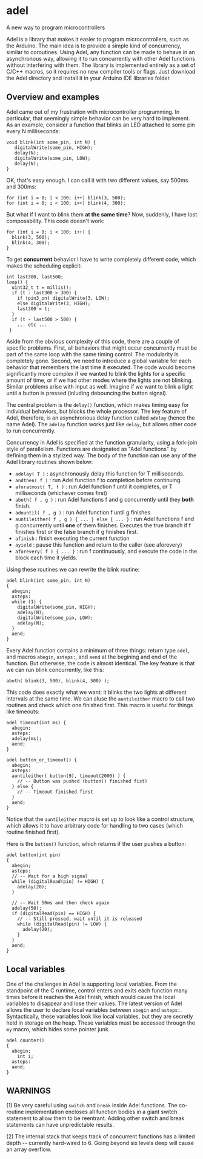 # adel
A new way to program microcontrollers

Adel is a library that makes it easier to program microcontrollers, such as the Arduino. The main idea is to provide a simple kind of concurrency, similar to coroutines. Using Adel, any function can be made to behave in an asynchronous way, allowing it to run concurrently with other Adel functions without interfering with them. The library is implemented entirely as a set of C/C++ macros, so it requires no new compiler tools or flags. Just download the Adel directory and install it in your Arduino IDE libraries folder.

## Overview and examples

Adel came out of my frustration with microcontroller programming. In particular, that seemingly simple behavior can be very hard to implement. As an example, consider a function that blinks an LED attached to some pin every N milliseconds:

    void blink(int some_pin, int N) {
       digitalWrite(some_pin, HIGH);
       delay(N);
       digitalWrite(some_pin, LOW);
       delay(N);
    }

OK, that's easy enough. I can call it with two different values, say 500ms and 300ms:

    for (int i = 0; i < 100; i++) blink(3, 500);
    for (int i = 0; i < 100; i++) blink(4, 300);

But what if I want to blink them **at the same time**? Now, suddenly, I have lost composability. This code doesn't work:

    for (int i = 0; i < 100; i++) {
      blink(3, 500);
      blink(4, 300);
    }

To get **concurrent** behavior I have to write completely different code, which makes the scheduling explicit:

    int last300, last500;
    loop() {
      uint32_t t = millis();
      if (t - last300 > 300) {
        if (pin3_on) digitalWrite(3, LOW);
        else digitalWrite(3, HIGH);
        last300 = t;
      }
      if (t - last500 > 500) {
        ... etc ...
     }

Aside from the obvious complexity of this code, there are a couple of specific problems. First, all behaviors that might occur concurrently must be part of the same loop with the same timing control. The modularity is completely gone. Second, we need to introduce a global variable for each behavior that remembers the last time it executed. The code would become significantly more complex if we wanted to blink the lights for a specific amount of time, or if we had other modes where the lights are not blinking. Similar problems arise with input as well. Imagine if we want to blink a light until a button is pressed (inluding debouncing the button signal). 

The central problem is the `delay()` function, which makes timing easy for individual behaviors, but blocks the whole processor. The key feature of Adel, therefore, is an asynchronous delay function called `adelay` (hence the name Adel). The `adelay` function works just like `delay`, but allows other code to run concurrently. 

Concurrency in Adel is specified at the function granularity, using a fork-join style of parallelism. Functions are designated as "Adel functions" by defining them in a stylized way. The body of the function can use any of the Adel library routines shown below:

* `adelay( T )` : asynchronously delay this function for T milliseconds.
* `andthen( f )` : run Adel function f to completion before continuing.
* `aforatmost( T, f )` : run Adel function f until it completes, or T milliseconds (whichever comes first)
* `aboth( f , g )` : run Adel functions f and g concurrently until they **both** finish.
* `adountil( f , g )` : run Adel function f until g finishes
* `auntileither( f , g ) { ... } else { ... }` : run Adel functions f and g concurrently until **one** of them finishes. Executes the true branch if f finishes first or the false branch if g finishes first.
* `afinish` : finish executing the current function
* `ayield` : pause this function and return to the caller (see aforevery)
* `aforevery( f ) { ... }` : run f continuously, and execute the code in the block each time it yields.

Using these routines we can rewrite the blink routine:

    adel blink(int some_pin, int N) 
    {
      abegin;
      asteps:
      while (1) {
        digitalWrite(some_pin, HIGH);
        adelay(N);
        digitalWrite(some_pin, LOW);
        adelay(N);
      }
      aend;
    }

Every Adel function contains a minimum of three things: return type `adel`, and macros `abegin`, `asteps:`, and `aend` at the begining and end of the function. But otherwise, the code is almost identical. The key feature is that we can run blink concurrently, like this:

    aboth( blink(3, 500), blink(4, 500) );

This code does exactly what we want: it blinks the two lights at different intervals at the same time. We can aluse the `auntileither` macro to call two routines and check which one finished first. This macro is useful for things like timeouts:

    adel timeout(int ms) {
      abegin;
      asteps:
      adelay(ms);
      aend;
    }
    
    adel button_or_timeout() {
      abegin;
      asteps:
      auntileither( button(9), timeout(2000) ) {
        // -- Button was pushed (button() finished fist)
      } else {
        // -- Timeout finished first
      }
      aend;
    }

Notice that the `auntileither` macro is set up to look like a control structure, which allows it to have arbitrary code for handling to two cases (which routine finished first).

Here is the `button()` function, which returns if the user pushes a button:

    adel button(int pin)
    {
      abegin;
      asteps:
      // -- Wait for a high signal
      while (digitalRead(pin) != HIGH) {
        adelay(20);
      }
      
      // -- Wait 50ms and then check again
      adelay(50);
      if (digitalRead(pin) == HIGH) {
        // -- Still pressed, wait until it is released
        while (digitalRead(pin) != LOW) {
          adelay(20);
        }
      }
      aend;
    }

## Local variables

One of the challenges in Adel is supporting local variables. From the standpoint of the C runtime, control enters and exits each function many times before it reaches the Adel finish, which would cause the local variables to disappear and lose their values. The latest version of Adel allows the user to declare local variables between `abegin` and `asteps:`. Syntactically, these variables look like local variables, but they are secretly held in storage on the heap. These variables must be accessed througn the `my` macro, which hides some pointer junk.

    adel counter()
    {
      abegin;
        int i;
      asteps:
      aend;
    }



## WARNINGS

(1) Be very careful using `switch` and `break` inside Adel functions. The co-routine implementation encloses all function bodies in a giant switch statement to allow them to be reentrant. Adding other switch and break statements can have unpredictable results.

(2) The internal stack that keeps track of concurrent functions has a limited depth -- currently hard-wired to 6. Going beyond six levels deep will cause an array overflow.
